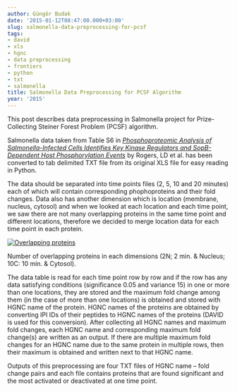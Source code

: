 ```yaml
---
author: Güngör Budak
date: '2015-01-12T08:47:00.000+03:00'
slug: salmonella-data-preprocessing-for-pcsf
tags:
- david
- xls
- hgnc
- data preprocessing
- frontiers
- python
- txt
- salmonella
title: Salmonella Data Preprocessing for PCSF Algorithm
year: '2015'
---
```


This post describes data preprocessing in Salmonella project for Prize-Collecting Steiner Forest Problem (PCSF) algorithm.

Salmonella data taken from Table S6 in <a href="http://www.ncbi.nlm.nih.gov/pubmed/21934108" target="_blank">*Phosphoproteomic Analysis of Salmonella-Infected Cells Identifies Key Kinase Regulators and SopB-Dependent Host Phosphorylation Events*</a> by Rogers, LD et al. has been converted to tab delimited TXT file from its original XLS file for easy reading in Python.

The data should be separated into time points files (2, 5, 10 and 20 minutes) each of which will contain corresponding phophoproteins and their fold changes. Data also has another dimension which is location (membrane, nucleus, cytosol) and when we looked at each location and each time point, we saw there are not many overlapping proteins in the same time point and different locations, therefore we decided to merge location data for each time point in each protein.


[![Overlapping proteins](/public/images/overlapping-proteins.png)](/public/images/overlapping-proteins.png)

Number of overlapping proteins in each dimensions (2N; 2 min. &amp; Nucleus; 10C: 10 min. &amp; Cytosol).

The data table is read for each time point row by row and if the row has any data satisfying conditions (significance 0.05 and variance 15) in one or more than one locations, they are stored and the maximum fold change among them (in the case of more than one locations) is obtained and stored with HGNC name of the protein. HGNC names of the proteins are obtained by converting IPI IDs of their peptides to HGNC names of the proteins (DAVID is used for this conversion). After collecting all HGNC names and maximum fold changes, each HGNC name and corresponding maximum fold change(s) are written as an output. If there are multiple maximum fold changes for an HGNC name due to the same protein in multiple rows, then their maximum is obtained and written next to that HGNC name.

Outputs of this preprocessing are four TXT files of HGNC name – fold change pairs and each file contains proteins that are found significant and the most activated or deactivated at one time point.
